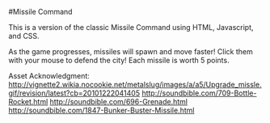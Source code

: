 #Missile Command

This is a version of the classic Missile Command using HTML, Javascript, and CSS.

As the game progresses, missiles will spawn and move faster! Click them with your mouse to defend the city! Each missile is worth 5 points.


Asset Acknowledgment:
http://vignette2.wikia.nocookie.net/metalslug/images/a/a5/Upgrade_missle.gif/revision/latest?cb=20101222041405
http://soundbible.com/709-Bottle-Rocket.html
http://soundbible.com/696-Grenade.html
http://soundbible.com/1847-Bunker-Buster-Missile.html
